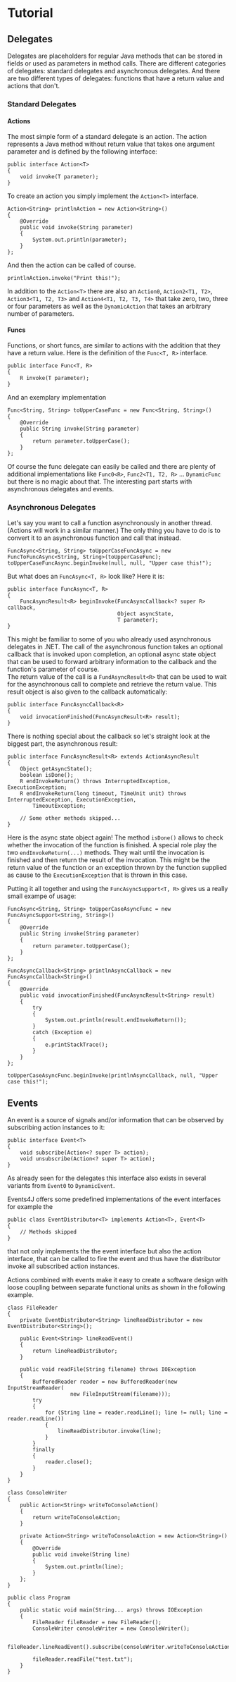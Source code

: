 # Tutorial
## Delegates

Delegates are placeholders for regular Java methods that can be stored in fields or used as parameters in method calls. There are different categories of delegates: standard delegates and asynchronous delegates. And there are two different types of delegates: functions that have a return value and actions that don't.

### Standard Delegates

#### Actions

The most simple form of a standard delegate is an action. The action represents a Java method without return value that takes one argument parameter and is defined by the following interface:

    public interface Action<T>
    {
        void invoke(T parameter);
    }

To create an action you simply implement the `Action<T>` interface.

	Action<String> printlnAction = new Action<String>()
	{
		@Override
		public void invoke(String parameter)
		{
			System.out.println(parameter);
		}
	};

And then the action can be called of course.

    printlnAction.invoke("Print this!");

In addition to the `Action<T>` there are also an `Action0`, `Action2<T1, T2>`, `Action3<T1, T2, T3>` and `Action4<T1, T2, T3, T4>` that take zero, two, three or four parameters as well as the `DynamicAction` that takes an arbitrary number of parameters.

#### Funcs

Functions, or short funcs, are similar to actions with the addition that they have a return value. Here is the definition of the `Func<T, R>` interface.

    public interface Func<T, R>
    {
        R invoke(T parameter);
    }

And an exemplary implementation

	Func<String, String> toUpperCaseFunc = new Func<String, String>()
	{		
		@Override
		public String invoke(String parameter)
		{
			return parameter.toUpperCase();
		}
	};

Of course the func delegate can easily be called and there are plenty of additional implementations like `Func0<R>`, `Func2<T1, T2, R>` ... `DynamicFunc` but there is no magic about that. The interesting part starts with asynchronous delegates and events.

### Asynchronous Delegates

Let's say you want to call a function asynchronously in another thread. (Actions will work in a similar manner.) The only thing you have to do is to convert it to an asynchronous function and call that instead.

    FuncAsync<String, String> toUpperCaseFuncAsync = new FuncToFuncAsync<String, String>(toUpperCaseFunc);
    toUpperCaseFuncAsync.beginInvoke(null, null, "Upper case this!");

But what does an `FuncAsync<T, R>` look like? Here it is:

    public interface FuncAsync<T, R>
    {
    	FuncAsyncResult<R> beginInvoke(FuncAsyncCallback<? super R> callback,
                                       Object asyncState,
                                       T parameter);
    }

This might be familiar to some of you who already used asynchronous delegates in .NET. The call of the asynchronous function takes an optional callback that is invoked upon completion, an optional async state object that can be used to forward arbitrary information to the callback and the function's parameter of course.  
The return value of the call is a `FundAsyncResult<R>` that can be used to wait for the asynchronous call to complete and retrieve the return value. This result object is also given to the callback automatically:

    public interface FuncAsyncCallback<R>
    {
    	void invocationFinished(FuncAsyncResult<R> result);
    }

There is nothing special about the callback so let's straight look at the biggest part, the asynchronous result:

    public interface FuncAsyncResult<R> extends ActionAsyncResult
    {
     	Object getAsyncState();
    	boolean isDone();
    	R endInvokeReturn() throws InterruptedException, ExecutionException;
    	R endInvokeReturn(long timeout, TimeUnit unit) throws InterruptedException, ExecutionException,
    		TimeoutException;

        // Some other methods skipped...
    }

Here is the async state object again! The method `isDone()` allows to check whether  the invocation of the function is finished. A special role play the two `endInvokeReturn(...)` methods. They wait until the invocation is finished and then return the result of the invocation. This might be the return value of the function or an exception thrown by the function supplied as cause to the  `ExecutionException` that is thrown in this case.

Putting it all together and using the `FuncAsyncSupport<T, R>` gives us a really small exampe of usage:

	FuncAsync<String, String> toUpperCaseAsyncFunc = new FuncAsyncSupport<String, String>()
	{
		@Override
		public String invoke(String parameter)
		{
			return parameter.toUpperCase();
		}
	};
	
	FuncAsyncCallback<String> printlnAsyncCallback = new FuncAsyncCallback<String>()
	{
		@Override
		public void invocationFinished(FuncAsyncResult<String> result)
		{
			try
			{
				System.out.println(result.endInvokeReturn());
			}
			catch (Exception e)
			{
				e.printStackTrace();
			}
		}
	};
	
	toUpperCaseAsyncFunc.beginInvoke(printlnAsyncCallback, null, "Upper case this!");

## Events

An event is a source of signals and/or information that can be observed by subscribing action instances to it:

    public interface Event<T>
    {
    	void subscribe(Action<? super T> action);
    	void unsubscribe(Action<? super T> action);
    }

As already seen for the delegates this interface also exists in several variants from `Event0` to `DynamicEvent`.

Events4J offers some predefined implementations of the event interfaces for example the

    public class EventDistributor<T> implements Action<T>, Event<T>
    {
    	// Methods skipped
    }

that not only implements the the event interface but also the action interface, that can be called to fire the event and thus have the distributor invoke all subscribed action instances.

Actions combined with events make it easy to create a software design with loose coupling between separate functional units as shown in the following example.

    class FileReader
    {
    	private EventDistributor<String> lineReadDistributor = new EventDistributor<String>();
    	
    	public Event<String> lineReadEvent()
    	{
    		return lineReadDistributor;
    	}
    	
    	public void readFile(String filename) throws IOException
    	{
    		BufferedReader reader = new BufferedReader(new InputStreamReader(
                        new FileInputStream(filename)));
    		try
    		{
    			for (String line = reader.readLine(); line != null; line = reader.readLine())
    			{
    				lineReadDistributor.invoke(line);
    			}
    		}
    		finally
    		{
    			reader.close();
    		}
    	}
    }
    
    class ConsoleWriter
    {
    	public Action<String> writeToConsoleAction()
    	{
    		return writeToConsoleAction;
    	}
    	
    	private Action<String> writeToConsoleAction = new Action<String>()
    	{
    		@Override
    		public void invoke(String line)
    		{
    			System.out.println(line);
    		}
    	};
    }
    
    public class Program
    {
    	public static void main(String... args) throws IOException
    	{
    		FileReader fileReader = new FileReader();
    		ConsoleWriter consoleWriter = new ConsoleWriter();
    		
    		fileReader.lineReadEvent().subscribe(consoleWriter.writeToConsoleAction());
    		
    		fileReader.readFile("test.txt");
    	}
    }